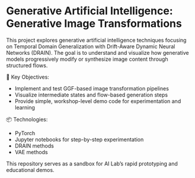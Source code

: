 # Generative Artificial Intelligence: Generative Image Transformations

This project explores generative artificial intelligence techniques focusing on Temporal Domain Generalization with Drift-Aware Dynamic Neural Networks (DRAIN).
The goal is to understand and visualize how generative models progressively modify or synthesize image content through structured flows.

🧪 Key Objectives:
- Implement and test GGF-based image transformation pipelines
- Visualize intermediate states and flow-based generation steps
- Provide simple, workshop-level demo code for experimentation and learning

📦 Technologies:
- PyTorch
- Jupyter notebooks for step-by-step experimentation
- DRAIN methods
- VAE methods

This repository serves as a sandbox for AI Lab’s rapid prototyping and educational demos.
